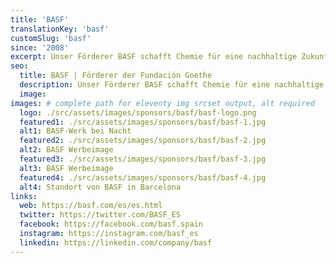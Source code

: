 ```yaml
---
title: 'BASF'
translationKey: 'basf'
customSlug: 'basf'
since: '2008'
excerpt: Unser Förderer BASF schafft Chemie für eine nachhaltige Zukunft. Wirtschaftlichen Erfolg wird mit Umweltschutz und sozialer Verantwortung verbunden. Die BASF ist seit mehr als 50 Jahren in Spanien vertreten. Derzeit arbeiten mehr als 2.000 Mitarbeiter in den verschiedenen Zentren im ganzen Land.
seo:
  title: BASF | Förderer der Fundación Goethe
  description: Unser Förderer BASF schafft Chemie für eine nachhaltige Zukunft. Wirtschaftlichen Erfolg wird mit Umweltschutz und sozialer Verantwortung verbunden.
  image:
images: # complete path for eleventy img srcset output, alt required
  logo: ./src/assets/images/sponsors/basf/basf-logo.png
  featured1: ./src/assets/images/sponsors/basf/basf-1.jpg
  alt1: BASF-Werk bei Nacht
  featured2: ./src/assets/images/sponsors/basf/basf-2.jpg
  alt2: BASF Werbeimage
  featured3: ./src/assets/images/sponsors/basf/basf-3.jpg
  alt3: BASF Werbeimage
  featured4: ./src/assets/images/sponsors/basf/basf-4.jpg
  alt4: Standort von BASF in Barcelona
links:
  web: https://basf.com/es/es.html
  twitter: https://twitter.com/BASF_ES
  facebook: https://facebook.com/basf.spain
  instagram: https://instagram.com/basf_es
  linkedin: https://linkedin.com/company/basf
---
```

